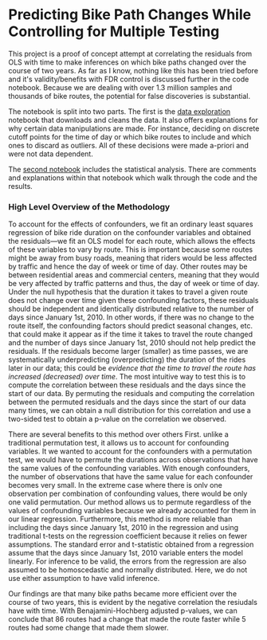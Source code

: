 # Predicting Bike Path Changes While Controlling for Multiple Testing

This project is a proof of concept attempt at correlating the residuals from OLS with time to make inferences on which bike paths changed over the course of two years. As far as I know, nothing like this has been tried before and it's validity/benefits with FDR control is discussed further in the code notebook. Because we are dealing with over 1.3 million samples and thousands of bike routes, the potential for false discoveries is substantial.

The notebook is split into two parts. The first is the [data exploration](https://github.com/GabeNicholson/Predicting-Bikepath-Changes-With-FDR-Control/blob/main/(1)%20data_exploration.ipynb) notebook that downloads and cleans the data. It also offers explanations for why certain data manipulations are made. For instance, deciding on discrete cutoff points for the time of day or which bike routes to include and which ones to discard as outliers. All of these decisions were made a-priori and were not data dependent.

The [second notebook](https://github.com/GabeNicholson/Predicting-Bikepath-Changes-With-FDR-Control/blob/main/(2)%20Model%20Prediction.ipynb) includes the statistical analysis. There are comments and explanations within that notebook which walk through the code and the results.

### High Level Overview of the Methodology

To account for the effects of confounders, we fit an ordinary least squares
regression of bike ride duration on the confounder variables and obtained the residuals—we fit an OLS model for each route, which allows the effects of these variables to vary by route. This is important because
some routes might be away from busy roads, meaning that riders would be less affected by traffic
and hence the day of week or time of day. Other routes may be between residential areas and
commercial centers, meaning that they would be very affected by traffic patterns and thus, the
day of week or time of day. Under the null hypothesis that the duration it takes to travel a given
route does not change over time given these confounding factors, these residuals should be
independent and identically distributed relative to the number of days since January 1st, 2010. In
other words, if there was no change to the route itself, the confounding factors should predict
seasonal changes, etc. that could make it appear as if the time it takes to travel the route changed
and the number of days since January 1st, 2010 should not help predict the residuals. If the
residuals become larger (smaller) as time passes, we are systematically underpredicting
(overpredicting) the duration of the rides later in our data; this could be *evidence that the time to
travel the route has increased (decreased) over time*. The most intuitive way to test this is to compute the correlation between these residuals and the days since the start of our data. By permuting the residuals and computing the correlation between the permuted residuals and the days since the start of our data many times, we can obtain a null distribution for this correlation and use a two-sided test to obtain a p-value on the correlation we observed.

There are several benefits to this method over others First. unlike a traditional
permutation test, it allows us to account for confounding variables. It we wanted to account for
the confounders with a permutation test, we would have to permute the durations across
observations that have the same values of the confounding variables. With enough confounders,
the number of observations that have the same value for each confounder becomes very small. In
the extreme case where there is onlv one observation per combination of confounding values,
there would be only one valid permutation. Our method allows us to permute regardless of the
values of confounding variables because we already accounted for them in our linear regression.
Furthermore, this method is more reliable than including the days since January 1st, 2010 in the
regression and using traditional t-tests on the regression coefficient because it relies on fewer
assumptions. The standard error and t-statistic obtained from a regression assume that the days
since January 1st, 2010 variable enters the model linearly. For inference to be valid, the errors
from the regression are also assumed to be homoscedastic and normally distributed. Here, we do
not use either assumption to have valid inference.

Our findings are that many bike paths became more efficient over the course of two years, this is evident by the negative correlation the resiudals have with time. With Benajamini-Hochberg adjusted p-values, we can conclude that 86 routes had a change that made the route faster while 5 routes had some change that made them slower.
